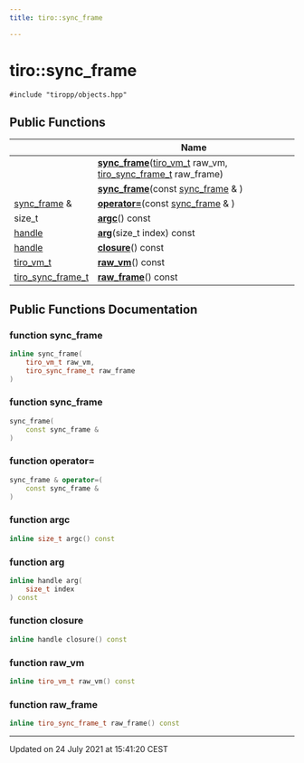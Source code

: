 ```yaml
---
title: tiro::sync_frame

---
```


# tiro::sync_frame






`#include "tiropp/objects.hpp"`

## Public Functions

|                | Name           |
| -------------- | -------------- |
| | **[sync_frame](/docs/api/classes/classtiro_1_1sync__frame#function-sync_frame)**([tiro_vm_t](/docs/api/files/def_8h#typedef-tiro_vm_t) raw_vm, [tiro_sync_frame_t](/docs/api/files/def_8h#typedef-tiro_sync_frame_t) raw_frame) |
| | **[sync_frame](/docs/api/classes/classtiro_1_1sync__frame#function-sync_frame)**(const [sync_frame](/docs/api/classes/classtiro_1_1sync__frame) & ) |
| [sync_frame](/docs/api/classes/classtiro_1_1sync__frame) & | **[operator=](/docs/api/classes/classtiro_1_1sync__frame#function-operator=)**(const [sync_frame](/docs/api/classes/classtiro_1_1sync__frame) & ) |
| size_t | **[argc](/docs/api/classes/classtiro_1_1sync__frame#function-argc)**() const |
| [handle](/docs/api/classes/classtiro_1_1handle) | **[arg](/docs/api/classes/classtiro_1_1sync__frame#function-arg)**(size_t index) const |
| [handle](/docs/api/classes/classtiro_1_1handle) | **[closure](/docs/api/classes/classtiro_1_1sync__frame#function-closure)**() const |
| [tiro_vm_t](/docs/api/files/def_8h#typedef-tiro_vm_t) | **[raw_vm](/docs/api/classes/classtiro_1_1sync__frame#function-raw_vm)**() const |
| [tiro_sync_frame_t](/docs/api/files/def_8h#typedef-tiro_sync_frame_t) | **[raw_frame](/docs/api/classes/classtiro_1_1sync__frame#function-raw_frame)**() const |

## Public Functions Documentation

### function sync_frame

```cpp
inline sync_frame(
    tiro_vm_t raw_vm,
    tiro_sync_frame_t raw_frame
)
```


### function sync_frame

```cpp
sync_frame(
    const sync_frame & 
)
```


### function operator=

```cpp
sync_frame & operator=(
    const sync_frame & 
)
```


### function argc

```cpp
inline size_t argc() const
```


### function arg

```cpp
inline handle arg(
    size_t index
) const
```


### function closure

```cpp
inline handle closure() const
```


### function raw_vm

```cpp
inline tiro_vm_t raw_vm() const
```


### function raw_frame

```cpp
inline tiro_sync_frame_t raw_frame() const
```


-------------------------------

Updated on 24 July 2021 at 15:41:20 CEST